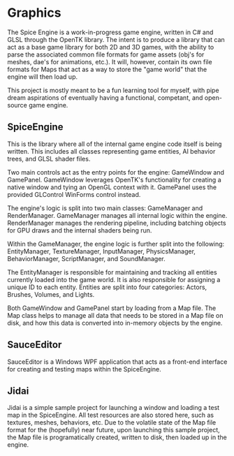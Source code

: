 # Graphics

The Spice Engine is a work-in-progress game engine, written in C# and GLSL through the OpenTK library.
The intent is to produce a library that can act as a base game library for both 2D and 3D games, with the ability to parse the associated common file formats for game assets (obj's for meshes, dae's for animations, etc.).
It will, however, contain its own file formats for Maps that act as a way to store the "game world" that the engine will then load up.

This project is mostly meant to be a fun learning tool for myself, with pipe dream aspirations of eventually having a functional, competant, and open-source game engine.

## SpiceEngine

This is the library where all of the internal game engine code itself is being written.
This includes all classes representing game entities, AI behavior trees, and GLSL shader files.

Two main controls act as the entry points for the engine: GameWindow and GamePanel.
GameWindow leverages OpenTK's functionality for creating a native window and tying an OpenGL context with it.
GamePanel uses the provided GLControl WinForms control instead.

The engine's logic is split into two main classes: GameManager and RenderManager.
GameManager manages all internal logic within the engine.
RenderManager manages the rendering pipeline, including batching objects for GPU draws and the internal shaders being run.

Within the GameManager, the engine logic is further split into the following: EntityManager, TextureManager, InputManager, PhysicsManager, BehaviorManager, ScriptManager, and SoundManager.

The EntityManager is responsible for maintaining and tracking all entities currently loaded into the game world. It is also responsible for assigning a unique ID to each entity. Entities are split into four categories: Actors, Brushes, Volumes, and Lights.

Both GameWindow and GamePanel start by loading from a Map file.
The Map class helps to manage all data that needs to be stored in a Map file on disk, and how this data is converted into in-memory objects by the engine.

## SauceEditor

SauceEditor is a Windows WPF application that acts as a front-end interface for creating and testing maps within the SpiceEngine.

## Jidai

Jidai is a simple sample project for launching a window and loading a test map in the SpiceEngine.
All test resources are also stored here, such as textures, meshes, behaviors, etc.
Due to the volatile state of the Map file format for the (hopefully) near future, upon launching this sample project, the Map file is programatically created, written to disk, then loaded up in the engine.